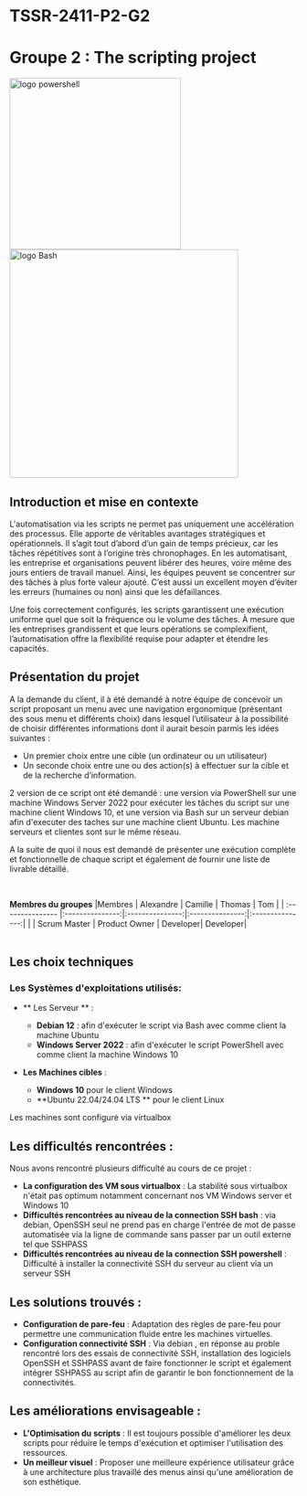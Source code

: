# TSSR-2411-P2-G2
# Groupe 2 : The scripting project

<img src="https://ams-training.com/wp-content/uploads/2017/11/powershell.png" alt="logo powershell" width="300"> <img src="https://blog.desdelinux.net/wp-content/uploads/2019/01/bash-logo.jpg" alt="logo Bash" width="400">

## Introduction et mise en contexte

L'automatisation via les scripts ne permet pas uniquement une accélération des processus. Elle apporte de véritables avantages stratégiques et opérationnels.
Il s’agit tout d’abord d’un gain de temps précieux, car les tâches répétitives sont à l’origine très chronophages. 
En les automatisant, les entreprise et organisations peuvent libérer des heures, voire même des jours entiers de travail manuel. 
Ainsi, les équipes peuvent se concentrer sur des tâches à plus forte valeur ajouté. C’est aussi un excellent moyen d’éviter les erreurs (humaines ou non) ainsi que les défaillances.

Une fois correctement configurés, les scripts garantissent une exécution uniforme quel que soit la fréquence ou le volume des tâches.
À mesure que les entreprises grandissent et que leurs opérations se complexifient, l’automatisation offre la flexibilité requise pour adapter et étendre les capacités.

## Présentation du projet

A la demande du client, il à été demandé à notre équipe de concevoir un script proposant un menu avec une navigation ergonomique (présentant des sous menu et différents choix) dans lesquel l’utilisateur à la possibilité de choisir différentes informations dont il aurait besoin parmis les idées suivantes :

- Un premier choix entre une cible (un ordinateur ou un utilisateur)
- Un seconde choix entre une ou des action(s) à effectuer sur la cible et de la recherche d’information.

2 version de ce script ont été demandé : une version via PowerShell sur une machine Windows Server 2022 pour exécuter les tâches du script sur une  machine client Windows 10, et une version via Bash sur un serveur debian afin d'executer des taches sur une machine client Ubuntu.
Les machine serveurs et clientes sont sur le même réseau.

A la suite de quoi il nous est demandé de présenter une exécution complète et fonctionnelle de chaque script et également de fournir une liste de livrable détaillé.



<br>

**Membres du groupes** 
|Membres   | Alexandre   | Camille | Thomas | Tom |
| :--------------- |:---------------:|:---------------:|:---------------:|:---------------:|
|          | Scrum Master | Product Owner | Developer| Developer|
<br>
<br>

## Les choix techniques

### Les Systèmes d'exploitations utilisés:

- ** Les Serveur ** :
  - **Debian 12** : afin d'exécuter le script via Bash avec comme client la machine Ubuntu
  - **Windows Server 2022** : afin d'exécuter le script PowerShell avec comme client la machine Windows 10
  
- **Les Machines cibles** :
  - **Windows 10** pour le client Windows
  - **Ubuntu 22.04/24.04 LTS ** pour le client Linux

Les machines sont configuré via virtualbox

## Les difficultés rencontrées :

Nous avons rencontré plusieurs difficulté au cours de ce projet :

- **La configuration des VM sous virtualbox** : La stabilité sous virtualbox n'était pas optimum notamment concernant nos VM Windows server et Windows 10
- **Difficultés rencontrées au niveau de la connection SSH bash** : via debian, OpenSSH seul ne prend pas en charge l'entrée de mot de passe automatisée via la ligne de commande sans passer par un outil externe tel que SSHPASS
- **Difficultés rencontrées au niveau de la connection SSH powershell** : Difficulté à installer la connectivité SSH du serveur au client via un serveur SSH

## Les solutions trouvés :

- **Configuration de pare-feu** : Adaptation des règles de pare-feu pour permettre une communication fluide entre les machines virtuelles.
- **Configuration connectivité SSH** : Via debian , en réponse au proble rencontré lors des essais de connectivité SSH, installation des logiciels OpenSSH et SSHPASS avant de faire fonctionner le script et également intégrer SSHPASS au script afin de garantir le bon fonctionnement de la connectivités.

## Les améliorations envisageable :

- **L'Optimisation du scripts** : Il est toujours possible d'améliorer les deux scripts pour réduire le temps d'exécution et optimiser l'utilisation des ressources.
- **Un meilleur visuel** : Proposer une meilleure expérience utilisateur grâce à une architecture plus travaillé des menus ainsi qu'une amélioration de son esthétique.



